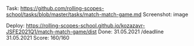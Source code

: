 Task: https://github.com/rolling-scopes-school/tasks/blob/master/tasks/match-match-game.md
Screenshot:
image

Deploy: https://rolling-scopes-school.github.io/kozazavr-JSFE2021Q1/match-match-game/dist
Done: 31.05.2021 /deadline 31.05.2021
Score: 160/160
